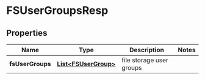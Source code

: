 # FSUserGroupsResp

## Properties
Name | Type | Description | Notes
------------ | ------------- | ------------- | -------------
**fsUserGroups** | [**List&lt;FSUserGroup&gt;**](FSUserGroup.md) | file storage user groups | 
